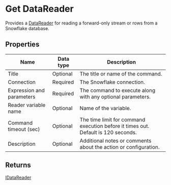 # Get DataReader

Provides a [DataReader](https://learn.microsoft.com/en-us/dotnet/api/system.data.sqlclient.sqldatareader) for reading a forward-only stream or rows from a Snowflake database.

## Properties

| Name         | Data type       | Description                                       |
|--------------|-----------------|---------------------------------------------------|
| Title           | Optional | The title or name of the command.     |
| Connection         | Required   | The Snowflake connection. |
| Expression and parameters   | Required      | The command to execute along with any optional parameters.   |
| Reader variable name | Optional  | Name of the variable.  |
| Command timeout (sec) | Optional | The time limit for command execution before it times out. Default is 120 seconds.|
| Description   | Optional | Additional notes or comments about the action or configuration. |


## Returns

[IDataReader](https://learn.microsoft.com/en-us/dotnet/api/system.data.idatareader)